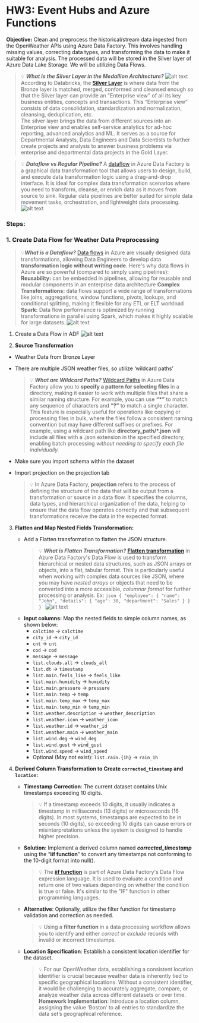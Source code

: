 # HW3: Event Hubs and Azure Functions

**Objective:**
Clean and preprocess the historical/stream data ingested from the OpenWeather APIs using Azure Data Factory. This involves handling missing values, correcting data types, and transforming the data to make it suitable for analysis. The processed data will be stored in the Silver layer of Azure Data Lake Storage. We will be utilizing Data Flows. 
>💡 ***What is the Silver Layer in the Medallion Architecture?***
![alt text](image.png)
According to Databricks, the [**Silver Layer**](https://www.databricks.com/glossary/medallion-architecture) is where data from the Bronze layer is matched, merged, conformed and cleansed enough so that the Silver layer can provide an "Enterprise view" of all its key business entities, concepts and transactions.  This “Enterprise view” consists of data consolidation, standardization and normalization, cleansing, deduplication, etc.\
The silver layer brings the data from different sources into an Enterprise view and enables self-service analytics for ad-hoc reporting, advanced analytics and ML. It serves as a source for Departmental Analysts, Data Engineers and Data Scientists to further create projects and analysis to answer business problems via enterprise and departmental data projects in the Gold Layer.

>💡
***Dataflow vs Regular Pipeline?***
A [dataflow](https://www.notion.so/81190f6b2f7d4572bde3903b1e47c7e6?pvs=21) in Azure Data Factory is a graphical data transformation tool that allows users to design, build, and execute data transformation logic using a drag-and-drop interface. It is ideal for complex data transformation scenarios where you need to transform, cleanse, or enrich data as it moves from source to sink. Regular data pipelines are better suited for simple data movement tasks, orchestration, and lightweight data processing.
![alt text](image-1.png)

### Steps:

### 1. Create Data Flow for Weather Data Preprocessing

>💡***What is a Dataflow?***
[Data flows](https://learn.microsoft.com/en-us/azure/data-factory/concepts-data-flow-overview) in Azure are visually designed data transformations, allowing Data Engineers  to develop data **transformation logic without writing code**. Here's why data flows in Azure are so powerful (compared to simply using pipelines):
**Reusability:** can be embedded in pipelines, allowing for reusable and modular components in an enterprise data architecture
**Complex Transformations:** data flows support a wide range of transformations like joins, aggregations, window functions, pivots, lookups, and conditional splitting, making it flexible for any ETL or ELT workload
**Spark:** Data flow performance is optimized by running transformations in parallel using Spark, which makes it highly scalable for large datasets.
![alt text](image-2.png)

1. Create a Data Flow in ADF
![alt text](image-3.png)

2. **Source Transformation**
- Weather Data from Bronze Layer
- There are multiple JSON weather files, so utilize ‘wildcard paths’

    >💡 ***What are Wildcard Paths?***
    [Wildcard Paths](https://azure.microsoft.com/en-us/updates/data-factory-supports-wildcard-file-filter-for-copy-activity/) in Azure Data Factory allow you to **specify a pattern for selecting files** in a directory, making it easier to work with multiple files that share a similar naming structure. For example, you can use **“*”** to match any sequence of characters and **“?”** to match a single character. This feature is especially useful for operations like copying or processing files in bulk, where the files follow a consistent naming convention but may have different suffixes or prefixes. 
    For example, using a wildcard path like **directory_path/*.json** will include all files with a .json extension in the specified directory, enabling batch processing *without needing to specify each file individually.*
    
- Make sure you import schema within the dataset
- Import projection on the projection tab
    
    >💡 In Azure Data Factory, **projection** refers to the process of defining the structure of the data that will be output from a transformation or source in a data flow. It specifies the columns, data types, and hierarchical organization of the data, helping to ensure that the data flow operates correctly and that subsequent transformations receive the data in the expected format.

3. **Flatten and Map Nested Fields Transformation:**
    - Add a Flatten transformation to flatten the JSON structure.
        >💡 ***What is Flatten Transformation?***
        [**Flatten transformation**](https://learn.microsoft.com/en-us/azure/data-factory/data-flow-flatten) in Azure Data Factory's Data Flow is used to transform hierarchical or nested data structures, such as JSON arrays or objects, into a flat, tabular format. This is particularly useful when working with complex data sources like JSON, where you may have *nested arrays* or objects that need to be converted into a more accessible, *columnar format* for further processing or analysis. 
            Ex:
            ```json
            {
            "employee": {
                "name": "John",
                "details": {
                "age": 30,
                "department": "Sales"
                }
            }
            }
            ```
        ![alt text](image-4.png)
    - **Input columns:** Map the nested fields to simple column names, as shown below:
        - `calctime` -> `calctime`
        - `city_id` -> `city_id`
        - `cnt` -> `cnt`
        - `cod` -> `cod`
        - `message` -> `message`
        - `list.clouds.all` -> `clouds_all`
        - `list.dt` -> `timestamp`
        - `list.main.feels_like` -> `feels_like`
        - `list.main.humidity` -> `humidity`
        - `list.main.pressure` -> `pressure`
        - `list.main.temp` -> `temp`
        - `list.main.temp_max` -> `temp_max`
        - `list.main.temp_min` -> `temp_min`
        - `list.weather.description` -> `weather_description`
        - `list.weather.icon` -> `weather_icon`
        - `list.weather.id` -> `weather_id`
        - `list.weather.main` -> `weather_main`
        - `list.wind.deg` -> `wind_deg`
        - `list.wind.gust` -> `wind_gust`
        - `list.wind.speed` -> `wind_speed`
        - Optional (May not exist): `list.rain.{1h}` -> `rain_1h`
    
4. **Derived Column Transformation to Create `corrected_timestamp` and `location`:**
    - **Timestamp Correction**: The current dataset contains Unix timestamps exceeding 10 digits.
        >💡 If a timestamp exceeds 10 digits, it usually indicates a timestamp in milliseconds (13 digits) or microseconds (16 digits). In most systems, timestamps are expected to be in seconds (10 digits), so exceeding 10 digits can cause errors or misinterpretations unless the system is designed to handle higher precision.
    - **Solution**: Implement a derived column named ***corrected_timestamp*** using the “**iif function**” to convert any timestamps not conforming to the 10-digit format into null().
        >💡 The [**iif function**](https://support.microsoft.com/en-us/office/iif-function-32436ecf-c629-48a3-9900-647539c764e3) is part of Azure Data Factory's Data Flow expression language. It is used to evaluate a condition and return one of two values depending on whether the condition is true or false. It's similar to the "IF" function in other programming languages.
    - **Alternative**: Optionally, utilize the filter function for timestamp validation and correction as needed.
        >💡 Using a **filter function** in a data processing workflow allows you to identify and either *correct* or *exclude* records with invalid or incorrect timestamps.
    - **Location Specification**: Establish a consistent location identifier for the dataset.
        >💡 For our OpenWeather data, establishing a consistent location identifier is crucial because weather data is inherently tied to specific geographical locations. Without a consistent identifier, it would be challenging to accurately aggregate, compare, or analyze weather data across different datasets or over time. 
        **Homework Implementation**: Introduce a location column, assigning the value ‘Boston’ to all entries to standardize the data set’s geographical reference.
        
  